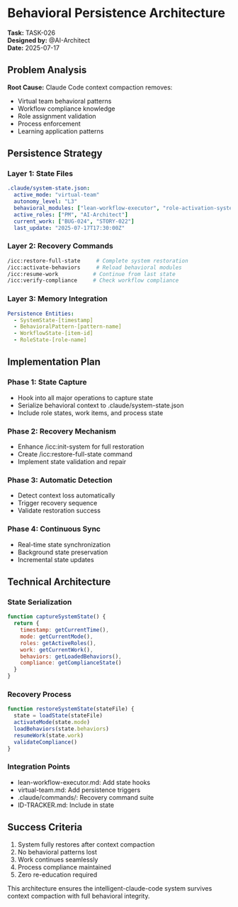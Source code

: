 # Behavioral Persistence Architecture

**Task:** TASK-026  
**Designed by:** @AI-Architect  
**Date:** 2025-07-17  

## Problem Analysis

**Root Cause:** Claude Code context compaction removes:
- Virtual team behavioral patterns
- Workflow compliance knowledge
- Role assignment validation
- Process enforcement
- Learning application patterns

## Persistence Strategy

### Layer 1: State Files
```yaml
.claude/system-state.json:
  active_mode: "virtual-team"
  autonomy_level: "L3"
  behavioral_modules: ["lean-workflow-executor", "role-activation-system"]
  active_roles: ["PM", "AI-Architect"]
  current_work: ["BUG-024", "STORY-022"]
  last_update: "2025-07-17T17:30:00Z"
```

### Layer 2: Recovery Commands
```bash
/icc:restore-full-state     # Complete system restoration
/icc:activate-behaviors     # Reload behavioral modules  
/icc:resume-work           # Continue from last state
/icc:verify-compliance     # Check workflow compliance
```

### Layer 3: Memory Integration
```yaml
Persistence Entities:
  - SystemState-[timestamp]
  - BehavioralPattern-[pattern-name]
  - WorkflowState-[item-id]
  - RoleState-[role-name]
```

## Implementation Plan

### Phase 1: State Capture
- Hook into all major operations to capture state
- Serialize behavioral context to .claude/system-state.json
- Include role states, work items, and process state

### Phase 2: Recovery Mechanism
- Enhance /icc:init-system for full restoration
- Create /icc:restore-full-state command
- Implement state validation and repair

### Phase 3: Automatic Detection
- Detect context loss automatically
- Trigger recovery sequence
- Validate restoration success

### Phase 4: Continuous Sync
- Real-time state synchronization
- Background state preservation
- Incremental state updates

## Technical Architecture

### State Serialization
```javascript
function captureSystemState() {
  return {
    timestamp: getCurrentTime(),
    mode: getCurrentMode(),
    roles: getActiveRoles(),
    work: getCurrentWork(),
    behaviors: getLoadedBehaviors(),
    compliance: getComplianceState()
  }
}
```

### Recovery Process
```javascript
function restoreSystemState(stateFile) {
  state = loadState(stateFile)
  activateMode(state.mode)
  loadBehaviors(state.behaviors)
  resumeWork(state.work)
  validateCompliance()
}
```

### Integration Points
- lean-workflow-executor.md: Add state hooks
- virtual-team.md: Add persistence triggers  
- .claude/commands/: Recovery command suite
- ID-TRACKER.md: Include in state

## Success Criteria
1. System fully restores after context compaction
2. No behavioral patterns lost
3. Work continues seamlessly
4. Process compliance maintained
5. Zero re-education required

This architecture ensures the intelligent-claude-code system survives context compaction with full behavioral integrity.